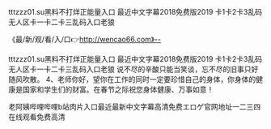 tttzzz01.su黑料不打烊正能量入口
最近中文字幕2018免费版2019
卡1卡2卡3乱码
无人区卡一卡二卡三乱码入口老狼


《最/新/观/看/入/口👉http://wencao66.com》--

tttzzz01.su黑料不打烊正能量入口
最近中文字幕2018免费版2019
卡1卡2卡3乱码
无人区卡一卡二卡三乱码入口老狼
	说不尽的辛酸只能当笑谈，忘不尽的旧事只好随风吹散。
	4、老师你好，望你在工作的同时一定要珍惜自己的身体，你身体的健康是国家和学生们的财富。在春节之际祝您身体健康、万事如意！





老阿姨哔哩哔哩b站肉片入口最近最新中文字幕高清免费エロゲ官网地址一二三四在线观看免费高清
